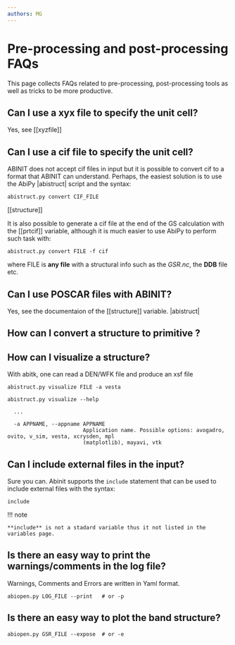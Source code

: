 ```yaml
---
authors: MG
---
```


# Pre-processing and post-processing FAQs

This page collects FAQs related to pre-processing, post-processing tools as well
as tricks to be more productive.

## Can I use a xyx file to specify the unit cell?

Yes, see [[xyzfile]]

## Can I use a cif file to specify the unit cell?

ABINIT does not accept cif files in input but it is possible to convert cif
to a format that ABINIT can understand.
Perhaps, the easiest solution is to use the AbiPy |abistruct| script and the syntax:

```
abistruct.py convert CIF_FILE
```

[[structure]]

It is also possible to generate a cif file at the end of the GS calculation with the [[prtcif]] variable,
although it is much easier to use AbiPy to perform such task with:

```
abistruct.py convert FILE -f cif
```

where FILE is **any file** with a structural info such as the *GSR.nc*, the **DDB** file etc.

## Can I use POSCAR files with ABINIT?

Yes, see the documentaion of the [[structure]] variable.
|abistruct|

## How can I convert a structure to primitive ?

## How can I visualize a structure?

With abitk, one can read a DEN/WFK file and produce an xsf file 


```
abistruct.py visualize FILE -a vesta
```

```
abistruct.py visualize --help

  ...

  -a APPNAME, --appname APPNAME
                        Application name. Possible options: avogadro, ovito, v_sim, vesta, xcrysden, mpl
                        (matplotlib), mayavi, vtk
```


## Can I include external files in the input?

Sure you can. 
Abinit supports the `include` statement that can be used to include external files with the
syntax:

```
include
```

!!! note

    **include** is not a stadard variable thus it not listed in the variables page.


## Is there an easy way to print the warnings/comments in the log file?

Warnings, Comments and Errors are written in Yaml format.

```
abiopen.py LOG_FILE --print   # or -p 
```

## Is there an easy way to plot the band structure?

```
abiopen.py GSR_FILE --expose  # or -e
```
